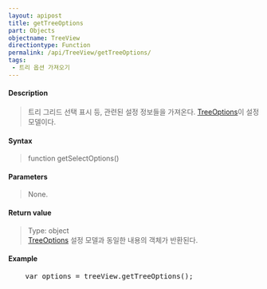 ```yaml
---
layout: apipost
title: getTreeOptions
part: Objects
objectname: TreeView
directiontype: Function
permalink: /api/TreeView/getTreeOptions/
tags:
 - 트리 옵션 가져오기
---
```



#### Description

> 트리 그리드 선택 표시 등, 관련된 설정 정보들을 가져온다. [TreeOptions](/api/types/TreeOptions)이 설정 모델이다.

#### Syntax

> function getSelectOptions()

#### Parameters

> None.

#### Return value

> Type: object  
> [TreeOptions](/api/types/TreeOptions) 설정 모델과 동일한 내용의 객체가 반환된다.

#### Example

<pre class="prettyprint">
    var options = treeView.getTreeOptions();
</pre>

